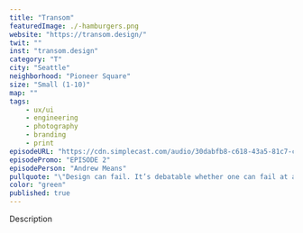 ```yaml
---
title: "Transom"
featuredImage: ./-hamburgers.png
website: "https://transom.design/"
twit: ""
inst: "transom.design"
category: "T"
city: "Seattle"
neighborhood: "Pioneer Square"
size: "Small (1-10)"
map: ""
tags:
    - ux/ui
    - engineering
    - photography
    - branding
    - print
episodeURL: "https://cdn.simplecast.com/audio/30dabfb8-c618-43a5-81c7-c5c83750983a/episodes/1c1d24a9-1967-4e16-ae31-77bd11d5f011/audio/7bf20139-4db8-4732-81e4-e1e92b5a273c/default_tc.mp3"
episodePromo: "EPISODE 2"
episodePerson: "Andrew Means"
pullquote: "\"Design can fail. It’s debatable whether one can fail at art.\""
color: "green"
published: true
---
```


Description
